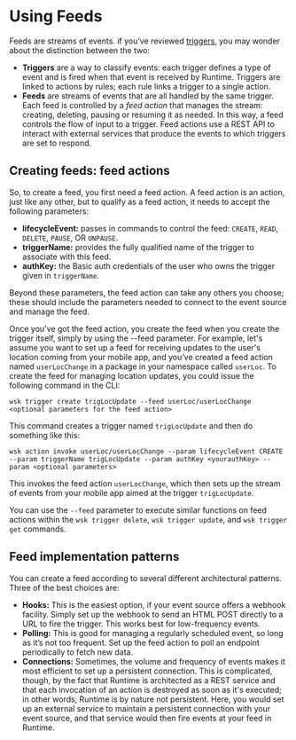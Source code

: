 # Using Feeds

Feeds are streams of events. if you&rsquo;ve reviewed [triggers](triggersrules.md 'Using Triggers and Rules'), you may wonder about the distinction between the two:

* **Triggers** are a way to classify events: each trigger defines a type of event and is fired when that event is received by Runtime. Triggers are linked to actions by rules; each rule links a trigger to a single action.
* **Feeds** are streams of events that are all handled by the same trigger. Each feed is controlled by a _feed action_ that manages the stream: creating, deleting, pausing or resuming it as needed. In this way, a feed controls the flow of input to a trigger. Feed actions use a REST API to interact with external services that produce the events to which triggers are set to respond.

## Creating feeds: feed actions

So, to create a feed, you first need a feed action. A feed action is an action, just like any other, but to qualify as a feed action, it needs to accept the following parameters:

* **lifecycleEvent:** passes in commands to control the feed: `CREATE`, `READ`, `DELETE`, `PAUSE`, OR `UNPAUSE`.
* **triggerName:** provides the fully qualified name of the trigger to associate with this feed.
* **authKey:** the Basic auth credentials of the user who owns the trigger given in `triggerName`.

Beyond these parameters, the feed action can take any others you choose; these should include the parameters needed to connect to the event source and manage the feed.

Once you've got the feed action, you create the feed when you create the trigger itself, simply by using the --feed parameter. For example, let's assume you want to set up a feed for receiving updates to the user's location coming from your mobile app, and you&rsquo;ve created a feed action named `userLocChange` in a package in your namespace called `userLoc`. To create the feed for managing location updates, you could issue the following command in the CLI:

`wsk trigger create trigLocUpdate --feed userLoc/userLocChange <optional parameters for the feed action>`

This command creates a trigger named `trigLocUpdate` and then do something like this:

`wsk action invoke userLoc/userLocChange --param lifecycleEvent CREATE --param triggerName trigLocUpdate --param authKey <yourauthKey> --param <optional parameters>`

This invokes the feed action `userLocChange`, which then sets up the stream of events from your mobile app aimed at the trigger `trigLocUpdate`.

You can use the `--feed` parameter to execute similar functions on feed actions within the `wsk trigger delete`, `wsk trigger update`, and `wsk trigger get` commands.

## Feed implementation patterns

You can create a feed according to several different architectural patterns. Three of the best choices are:

* **Hooks:** This is the easiest option, if your event source offers a webhook facility. Simply set up the webhook to send an HTML POST directly to a URL to fire the trigger. This works best for low-frequency events.
* **Polling:** This is good for managing a regularly scheduled event, so long as it&rsquo;s not too frequent. Set up the feed action to poll an endpoint periodically to fetch new data.
* **Connections:** Sometimes, the volume and frequency of events makes it most efficient to set up a persistent connection. This is complicated, though, by the fact that Runtime is architected as a REST service and that each invocation of an action is destroyed as soon as it's executed; in other words, Runtime is by nature not persistent. Here, you would set up an external service to maintain a persistent connection with your event source, and that service would then fire events at your feed in Runtime.

